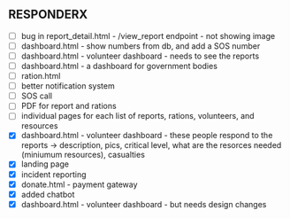 ## RESPONDERX
 - [ ] bug in report_detail.html - /view_report endpoint - not showing image
 - [ ] dashboard.html - show numbers from db, and add a SOS number
 - [ ] dashboard.html - volunteer dashboard - needs to see the reports
 - [ ] dashboard.html - a dashboard for government bodies
 - [ ] ration.html
 - [ ] better notification system
 - [ ] SOS call
 - [ ] PDF for report and rations
 - [ ] individual pages for each list of reports, rations, volunteers, and resources
 - [x] dashboard.html - volunteer dashboard - these people respond to the reports -> description, pics, critical level, what are the resorces needed (miniumum resources), casualties
 - [x] landing page
 - [x] incident reporting
 - [x] donate.html - payment gateway
 - [x] added chatbot
 - [x] dashboard.html - volunteer dashboard - but needs design changes
